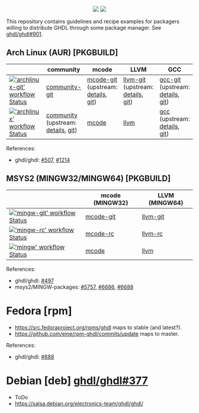 <p align="center">
  <a title="Documentation" href="https://ghdl.github.io/ghdl"><img src="https://img.shields.io/website.svg?label=ghdl.github.io%2Fghdl&longCache=true&style=flat-square&url=http%3A%2F%2Fghdl.github.io%2Fghdl%2Findex.html&logo=GitHub"></a><!--
  -->
  <a title="Join the chat at https://gitter.im/ghdl1/Lobby" href="https://gitter.im/ghdl1/Lobby?utm_source=badge&utm_medium=badge&utm_campaign=pr-badge&utm_content=badge"><img src="https://img.shields.io/badge/chat-on%20gitter-4db797.svg?longCache=true&style=flat-square&logo=gitter&logoColor=e8ecef"></a><!--
  -->
</p>

This repository contains guidelines and recipe examples for packagers willing to distribute GHDL through some package manager. See [ghdl/ghdl#901](https://github.com/ghdl/ghdl/issues/901).

## Arch Linux (AUR) [PKGBUILD]

| | community | mcode | LLVM | GCC |
|---|---|---|---|---|
| [!['archlinux-git' workflow Status](https://img.shields.io/github/workflow/status/eine/ghdl-packaging/archlinux-git?longCache=true&style=flat-square&label=git)](https://github.com/eine/ghdl-packaging/actions?query=workflow%3Aarchlinux-git) | [community-git](./archlinux/community-git) | [mcode-git](./archlinux/mcode-git)<br>(upstream: [details](https://aur.archlinux.org/packages/ghdl-mcode-git/), [git](https://aur.archlinux.org/ghdl-mcode-git.git)) | [llvm-git](./archlinux/llvm-git)<br>(upstream: [details](https://aur.archlinux.org/packages/ghdl-llvm-git/), [git](https://aur.archlinux.org/ghdl-llvm-git.git)) | [gcc-git](./archlinux/gcc-git)<br>(upstream: [details](https://aur.archlinux.org/packages/ghdl-gcc-git/), [git](https://aur.archlinux.org/ghdl-gcc-git.git)) |
| [!['archlinux' workflow Status](https://img.shields.io/github/workflow/status/eine/ghdl-packaging/archlinux?longCache=true&style=flat-square&label=latest)](https://github.com/eine/ghdl-packaging/actions?query=workflow%3Aarchlinux) | [community](./archlinux/community)<br>(upstream: [details](https://git.archlinux.org/svntogit/community.git/?h=packages/ghdl), [git](https://git.archlinux.org/svntogit/community.git/tree/trunk/PKGBUILD?h=packages/ghdl)) | [mcode](./archlinux/mcode) | [llvm](./archlinux/llvm-git) | [gcc](./archlinux/gcc)<br>(upstream: [details](https://aur.archlinux.org/packages/ghdl/), [git](https://aur.archlinux.org/ghdl.git)) |

References:

- ghdl/ghdl: [#507](https://github.com/ghdl/ghdl/issues/507), [#1214](https://github.com/ghdl/ghdl/issues/1214)

## MSYS2 (MINGW32/MINGW64) [PKGBUILD]

| | mcode (MINGW32) | LLVM (MINGW64) |
|---|---|---|
| [!['mingw-git' workflow Status](https://img.shields.io/github/workflow/status/eine/ghdl-packaging/mingw-git?longCache=true&style=flat-square&label=git)](https://github.com/eine/ghdl-packaging/actions?query=workflow%3Amingw-git) | [mcode-git](./msys2-mingw/mcode-git) | [llvm-git](./msys2-mingw/llvm-git) |
| [!['mingw-rc' workflow Status](https://img.shields.io/github/workflow/status/eine/ghdl-packaging/mingw-rc?longCache=true&style=flat-square&label=rc)](https://github.com/eine/ghdl-packaging/actions?query=workflow%3Amingw-rc) | [mcode-rc](./msys2-mingw/mcode-rc) | [llvm-rc](./msys2-mingw/llvm-rc) |
| [!['mingw' workflow Status](https://img.shields.io/github/workflow/status/eine/ghdl-packaging/mingw?longCache=true&style=flat-square&label=latest)](https://github.com/eine/ghdl-packaging/actions?query=workflow%3Amingw) | [mcode](./msys2-mingw/mcode) | [llvm](./msys2-mingw/llvm) |

References:

- ghdl/ghdl: [#497](https://github.com/ghdl/ghdl/issues/497)
- msys2/MINGW-packages: [#5757](https://github.com/msys2/MINGW-packages/issues/5757), [#6686](https://github.com/msys2/MINGW-packages/issues/6686), [#6688](https://github.com/msys2/MINGW-packages/issues/6688)

# Fedora [rpm]

- https://src.fedoraproject.org/rpms/ghdl maps to stable (and latest?).
- https://github.com/eine/rpm-ghdl/commits/update maps to master.

References:

- ghdl/ghdl: [#888](https://github.com/ghdl/ghdl/issues/888)

# Debian [deb] [ghdl/ghdl#377](https://github.com/ghdl/ghdl/issues/377)

- ToDo
- https://salsa.debian.org/electronics-team/ghdl/ghdl/

